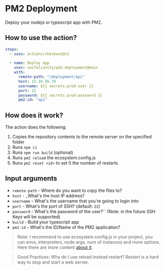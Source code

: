 # PM2 Deployment

Deploy your nodejs or typescript app with PM2.

## How to use the action?
```yml
steps:
  - uses: actions/checkout@v3
  
  - name: Deploy app
    uses: saifaliunity/pm2-deployment@main
    with:
      remote-path: "/deployment/api"
      host: 12.34.56.78
      username: ${{ secrets.prod-user }}
      port: 22
      password: ${{ secrets.prod-password }}
      pm2-id: "api"
```

## How does it work?
The action does the following:
1. Copies the repository contents to the remote server on the specified folder
2. Runs ``npm ci``
3. Runs ``npm run build`` (optional)
4. Runs ``pm2 reload`` the ecosystem.config.js
5. Runs ``pm2 reset <id>`` to set 0 the number of restarts

## Input arguments
- ``remote-path`` - Where do you want to copy the files to?
- ``host`` - _What's the host IP address?
- ``username`` - What's the username that you're going to login into
- ``port`` - What's the port of SSH? (default: ``22``)
- ``password`` - What's the password of the user?`` (Note: in the future SSH Keys will be supported)
- ``build`` - Build your typescript app
- ``pm2-id`` - What's the ID/Name of the PM2 application?

> Note: I recommend to use ecosystem.config.js in your project, you can envs, interpreters, node args, num of instances and more options. Here there are more content [about it](https://pm2.keymetrics.io/docs/usage/application-declaration).

> Good Practices: Why do I use reload instead restart? Restart is a hard way to stop and start a web server.
